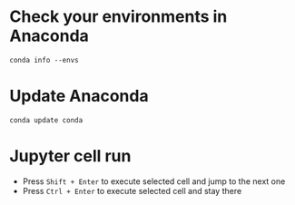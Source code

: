 # Check your environments in Anaconda

`conda info --envs`

# Update Anaconda

`conda update conda`

# Jupyter cell run

- Press `Shift + Enter` to execute selected cell and jump to the next one
- Press `Ctrl + Enter` to execute selected cell and stay there
